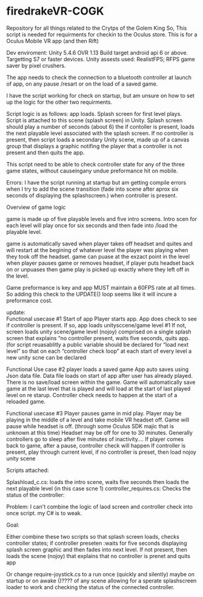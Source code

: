 # firedrakeVR-COGK
Repository for all things related to the Crytps of the Golem King
So, This script is needed for requirments for checkin to the Oculus store.  This is for a Oculus Mobile VR app (and then Rift)

Dev enviroment:  Unity 5.4.6      OVR 1.13    Build target android api 6 or above.   Targetting S7 or faster devices.
Unity assests used:  RealistFPS; RFPS game saver by pixel crushers.


The app needs to check the connection to a bluetooth controller at 
launch of app, on any pause /resart or on the load of a saved game.

I have the script working for check on startup, but am unsure on how to set up the logic for the other two requirments.

Script logic is as follows:
app loads.  Splash screen for first level plays.  
Script is attached to this scene (splash screen) in Unity.  Splash screen should play a number of seconds (about 6)  the if contoller is present, loads the next playable level associated with the splash screen. 
If no controller is present, then script loads a secondary Unity scene, made up of a canvas group that displays a graphic notifing the player that a controller is not present and then quits the app.

This script need to be able to check controller state for any of the three game states, without causeingany undue preformance hit on mobile.

Errors:
I have the script running  at startup but am getting compile errors when I try to add the scene transition (fade into scene after aprox six seconds of displaying the splashscreen.) when controller is present.


Overview of game logic

game is made up of five playable levels and five intro screens.   Intro scen for each level will play once for six seconds and then fade into /load the playable level.    

game is automatically saved when player takes off headset and  quites and will restart at the begining of whatever level the player was playing when they took off the headset.
game can puase at the exzact point in the level when player pauses game or removes headset, if player puts headset back on or unpuases then game play is picked up exactly where they left off in the level.

Game preformance is key and  app MUST maintain a 60FPS rate at all times.  So adding this check to the UPDATE() loop seems like it will incure a preformance cost.


update:  
Functional usecase #1  Start of app
Player starts app.   App does check to see if controller is present.  If so, app loads unitysccene/game level #1  If not, screen loads unity scene/game level (nojoy) comprised on a single splash screen that explains “no controller present, waits five seconds, quits app. (for script reuasablitly a public variable should be declared for “load next level” so that on each “controller check loop” at each start of every level a new unity scne can be declared 

Functional Use case #2  player loads a saved game
App auto saves using Json data file. Data file loads on start of app after user has already played.   There is no save/load screen within the game.   Game will automatically save game at the last level that is played and will load at the start of last played level on re starup.        Controller check needs to happen at the start of a reloaded game.

Functional usecase #3   Player pauses game in mid play.
Player may be playing in the middle of a level and take mobile VR headset off.  Game will pause while headset is off.  (through some Oculus SDK majic that is unknown at this time)  Headset may be off for one to 30 minutes.  Generally controllers go to sleep after five minutes of inactivity….   If player comes back to game,  after a pause, controller check will happen   If controller is present, play through current level, if no controller is preset, then load nojoy unity scene



Scripts attached:

Splashload_c.cs:  loads the intro scene, waits five seconds then loads the next playable level (in this case scne 1)
controller_requires.cs:  Checks the status of the controller:

Problem:  I can't combine the logic of laod screen and controller check into once script.  my C# is to weak.

Goal:

Either combine these two scripts so that splash screen loads,  checks controller states; if controller preseten :waits for five seconds displaying splash screen graphic and then fades into next level. If not present, then loads the scene (nojoy) that explains that no controller is prenet and quits app

Or change require-joystick.cs to a run once (quickly and silently)  maybe on startup or on awake ()????   of any scene allowing for  a sperate splashscreen loader to work and checking the status of the connected controller.

